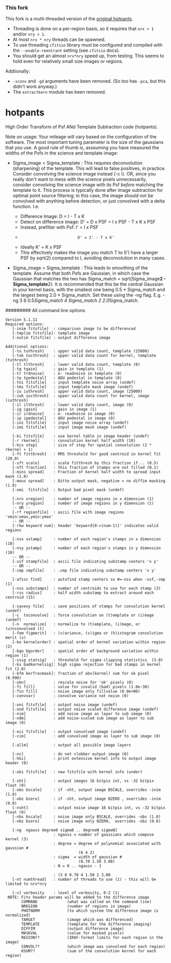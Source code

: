 ### This fork

This fork is a multi-threaded version of the [original hotpants](https://github.com/acbecker/hotpants).

* Threading is done on a per-region basis, so it requires that `nrx > 1` and/or `nry > 1`.
* At most `nrx * nry` threads can be spawned.
* To use threading `cfitsio` library must be configured and compiled with the `--enable-reentrant` setting (see `cfitsio` docs).
* You should get an almost `nrx*nry` speed up, from testing. This seems to hold even for relatively small size images or regions.

Addiionally:
* `-sconv` and `-gd` arguments have been removed. (So too has `-pca`, but this didn't work anyway.)
* The `extractkern` module has been removed.



hotpants
========

High Order Transform of Psf ANd Template Subtraction code (hotpants).

Note on usage: Your mileage will vary based on the configuration of the software.  The most important tuning parameter is the size of the gaussians that you use.  A good rule of thumb is, asssuming you have measured the widths of the Psfs in the science and template image:

 * Sigma_image < Sigma_template : This requires deconvolution (sharpening) of the template.  This will lead to false positives, in practice.  Consider convolving the science image instead (-c i).  OR, since you really don't want to mess with the science pixels unnecessarily, consider convolving the science image with its Psf *before* matching the template to it.  This process is typically done after image subtraction for optimal point source filtering; in this case, the image should not be convolved with anything before detection, or just convolved with a delta function.  I.e.

   * Difference Image: D = I - T x K
   * Detect on difference image: D' = D x PSF = I x PSF - T x K x PSF
   * Instead, prefilter with Psf: I' = I x PSF
   *                              D' = I' - T x K'
   * Ideally K' = K x PSF
   * This effectively makes the image you match T to (I') have a larger PSF by sqrt(2) compared to I, avoiding deconvolution in many cases.

   

 * Sigma_image > Sigma_template : This leads to smoothing of the template.  Assume that both Psfs are Gaussian, in which case the Gaussian that matches the two has Sigma_match = sqrt(Sigma_image**2 - Sigma_template**2).  It is recommended that this be the central Gaussian in your kernel basis, with the smallest one being 0.5 * Sigma_match and the largest being 2.0 * Sigma_match.  Set these using the -ng flag.  E.g. -ng 3 6 0.5*Sigma_match 4 Sigma_match 2 2.0*Sigma_match.

######### All command line options
```
Version 5.1.11
Required options:
   [-inim fitsfile]  : comparison image to be differenced
   [-tmplim fitsfile]: template image
   [-outim fitsfile] : output difference image

Additional options:
   [-tu tuthresh]    : upper valid data count, template (25000)
   [-tuk tucthresh]  : upper valid data count for kernel, template (tuthresh)
   [-tl tlthresh]    : lower valid data count, template (0)
   [-tg tgain]       : gain in template (1)
   [-tr trdnoise]    : e- readnoise in template (0)
   [-tp tpedestal]   : ADU pedestal in template (0)
   [-tni fitsfile]   : input template noise array (undef)
   [-tmi fitsfile]   : input template mask image (undef)
   [-iu iuthresh]    : upper valid data count, image (25000)
   [-iuk iucthresh]  : upper valid data count for kernel, image (iuthresh)
   [-il ilthresh]    : lower valid data count, image (0)
   [-ig igain]       : gain in image (1)
   [-ir irdnoise]    : e- readnoise in image (0)
   [-ip ipedestal]   : ADU pedestal in image (0)
   [-ini fitsfile]   : input image noise array (undef)
   [-imi fitsfile]   : input image mask image (undef)

   [-ki fitsfile]    : use kernel table in image header (undef)
   [-r rkernel]      : convolution kernel half width (10)
   [-kcs step]       : size of step for spatial convolution (2 * rkernel + 1)
   [-ft fitthresh]   : RMS threshold for good centroid in kernel fit (20.0)
   [-sft scale]      : scale fitthresh by this fraction if... (0.5)
   [-nft fraction]   : this fraction of stamps are not filled (0.1)
   [-mins spread]    : Fraction of kernel half width to spread input mask (1.0)
   [-mous spread]    : Ditto output mask, negative = no diffim masking (1.0)
   [-omi  fitsfile]  : Output bad pixel mask (undef)

   [-nrx xregion]    : number of image regions in x dimension (1)
   [-nry yregion]    : number of image regions in y dimension (1)
   -- OR --
   [-rf regionfile]  : ascii file with image regions 'xmin:xmax,ymin:ymax'
   -- OR --
   [-rkw keyword num]: header 'keyword[0->(num-1)]' indicates valid regions

   [-nsx xstamp]     : number of each region's stamps in x dimension (10)
   [-nsy ystamp]     : number of each region's stamps in y dimension (10)
   -- OR --
   [-ssf stampfile]  : ascii file indicating substamp centers 'x y'
   -- OR --
   [-cmp cmpfile]    : .cmp file indicating substamp centers 'x y'

   [-afssc find]     : autofind stamp centers so #=-nss when -ssf,-cmp (1)
   [-nss substamps]  : number of centroids to use for each stamp (3)
   [-rss radius]     : half width substamp to extract around each centroid (15)

   [-savexy file]    : save positions of stamps for convolution kernel (undef)
   [-c  toconvolve]  : force convolution on (t)emplate or (i)mage (undef)
   [-n  normalize]   : normalize to (t)emplate, (i)mage, or (u)nconvolved (t)
   [-fom figmerit]   : (v)ariance, (s)igma or (h)istogram convolution merit (v)
   [-ko kernelorder] : spatial order of kernel variation within region (2)
   [-bgo bgorder]    : spatial order of background variation within region (1)
   [-ssig statsig]   : threshold for sigma clipping statistics  (3.0)
   [-ks badkernelsig]: high sigma rejection for bad stamps in kernel fit (2.0)
   [-kfm kerfracmask]: fraction of abs(kernel) sum for ok pixel (0.990)
   [-okn]            : rescale noise for 'ok' pixels (0)
   [-fi fill]        : value for invalid (bad) pixels (1.0e-30)
   [-fin fill]       : noise image only fillvalue (0.0e+00)
   [-convvar]        : convolve variance not noise (0)

   [-oni fitsfile]   : output noise image (undef)
   [-ond fitsfile]   : output noise scaled difference image (undef)
   [-nim]            : add noise image as layer to sub image (0)
   [-ndm]            : add noise-scaled sub image as layer to sub image (0)

   [-oci fitsfile]   : output convolved image (undef)
   [-cim]            : add convolved image as layer to sub image (0)

   [-allm]           : output all possible image layers

   [-nc]             : do not clobber output image (0)
   [-hki]            : print extensive kernel info to output image header (0)

   [-oki fitsfile]   : new fitsfile with kernel info (under)

   [-sht]            : output images 16 bitpix int, vs -32 bitpix float (0)
   [-obs bscale]     : if -sht, output image BSCALE, overrides -inim (1.0)
   [-obz bzero]      : if -sht, output image BZERO , overrides -inim (0.0)
   [-nsht]           : output noise image 16 bitpix int, vs -32 bitpix float (0)
   [-nbs bscale]     : noise image only BSCALE, overrides -obs (1.0)
   [-nbz bzero]      : noise image only BZERO,  overrides -obz (0.0)

   [-ng  ngauss degree0 sigma0 .. degreeN sigmaN]
                     : ngauss = number of gaussians which compose kernel (3)
                     : degree = degree of polynomial associated with gaussian #
                                (6 4 2)
                     : sigma  = width of gaussian #
                                (0.70 1.50 3.00)
                     : N = 0 .. ngauss - 1

                     : (3 6 0.70 4 1.50 2 3.00
   [-nt numthread]   : number of threads to use (1) - this will be limited to nrx*nry

   [-v] verbosity    : level of verbosity, 0-2 (1)
 NOTE: Fits header params will be added to the difference image
       COMMAND             (what was called on the command line)
       NREGION             (number of regions in image)
       PHOTNORM            (to which system the difference image is normalized)
       TARGET              (image which was differenced)
       TEMPLATE            (template for the difference imaging)
       DIFFIM              (output difference image)
       MASKVAL             (value for masked pixels)
       REGION??            (IRAF-format limits for each region in the image)
       CONVOL??            (which image was convolved for each region)
       KSUM??              (sum of the convolution kernel for each region)
```
